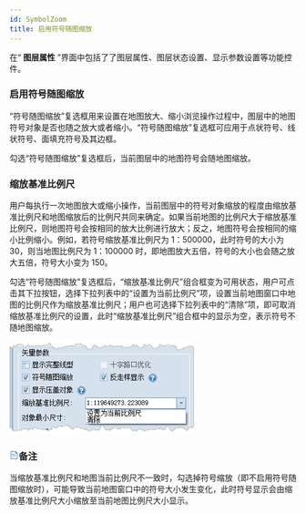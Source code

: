 ```yaml
---
id: SymbolZoom
title: 启用符号随图缩放
---
```

在“ **图层属性** ”界面中包括了了图层属性、图层状态设置、显示参数设置等功能控件。

### 启用符号随图缩放

“符号随图缩放”复选框用来设置在地图放大、缩小浏览操作过程中，图层中的地图符号对象是否也随之放大或者缩小。“符号随图缩放”复选框可应用于点状符号、线状符号、面填充符号及其边框。

勾选“符号随图缩放”复选框后，当前图层中的地图符号会随地图缩放。

### 缩放基准比例尺

用户每执行一次地图放大或缩小操作，当前图层中的符号对象缩放的程度由缩放基准比例尺和地图缩放后的比例尺共同来确定。如果当前地图的比例尺大于缩放基准比例尺，则地图符号会按相同的放大比例进行放大；反之，地图符号会按相同的缩小比例缩小。例如，若符号缩放基准比例尺为
1：500000，此时符号的大小为 30，则当地图比例尺为 1：100000 时，即地图放大五倍，符号的大小也会随之放大五倍，符号大小变为 150。

勾选“符号随图缩放”复选框后，“缩放基准比例尺”组合框变为可用状态，用户可点击其下拉按钮，选择下拉列表中的“设置为当前比例尺”项，设置当前地图窗口中地图的比例尺作为缩放基准比例尺；用户也可选择下拉列表中的“清除”项，即可取消缩放基准比例尺的设置，此时“缩放基准比例尺”组合框中的显示为空，表示符号不随地图缩放。

![](img/SymbolZoomScale.png)  

### ![](../../img/read.gif)备注

当缩放基准比例尺和地图当前比例尺不一致时，勾选掉符号缩放（即不启用符号随图缩放时），可能导致当前地图窗口中的符号大小发生变化，此时符号显示会由缩放基准比例尺大小缩放至当前地图比例尺大小显示。

